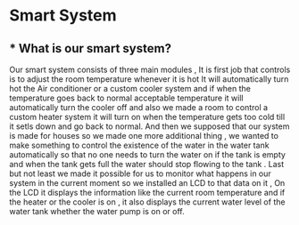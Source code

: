 # Smart System

## * What is our smart system?
Our smart system consists of three main modules , It is first
job that controls is to adjust the room temperature
whenever it is hot It will automatically turn hot the Air
conditioner or a custom cooler system and if when the
temperature goes back to normal acceptable temperature it
will automatically turn the cooler off and also we made a
room to control a custom heater system it will turn on when
the temperature gets too cold till it setls down and go back
to normal.
And then we supposed that our system is made for houses
so we made one more additional thing , we wanted to make
something to control the existence of the water in the water
tank automatically so that no one needs to turn the water on
if the tank is empty and when the tank gets full the water
should stop flowing to the tank .
Last but not least we made it possible for us to monitor
what happens in our system in the current moment so we
installed an LCD to that data on it , On the LCD it displays
the information like the current room temperature and if the
heater or the cooler is on , it also displays the current water
level of the water tank whether the water pump is on or off.

